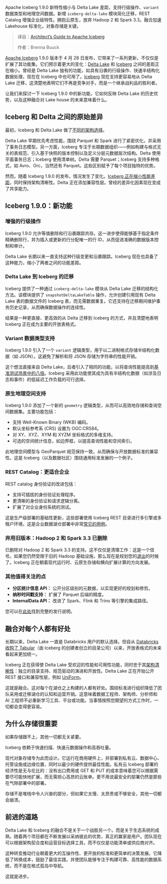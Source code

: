 <!--
title: Apache Iceberg架构师指南
cover: https://cdn.thenewstack.io/media/2025/05/01095a00-iceberg.jpg
summary: Apache Iceberg 1.9.0 新特性缩小与 Delta Lake 差距，支持行级操作、`variant`数据类型和地理空间数据。新增 `iceberg-delta-lake` 模块简化迁移，REST Catalog 增强企业级特性。拥抱云原生，放弃 Hadoop 2 和 Spark 3.3。融合加速 Lakehouse 标准化，对象存储是关键。
-->

Apache Iceberg 1.9.0 新特性缩小与 Delta Lake 差距，支持行级操作、`variant`数据类型和地理空间数据。新增 `iceberg-delta-lake` 模块简化迁移，REST Catalog 增强企业级特性。拥抱云原生，放弃 Hadoop 2 和 Spark 3.3。融合加速 Lakehouse 标准化，对象存储是关键。

> 译自：[Architect’s Guide to Apache Iceberg](https://thenewstack.io/architects-guide-to-apache-iceberg/)
> 
> 作者：Brenna Buuck

[Apache Iceberg](https://iceberg.apache.org/) 1.9.0 版本于 4 月 28 日发布，它带来了一系列更新，不仅仅是扩展了其功能集。它们预示着更大的变化：[Delta Lake](https://blog.min.io/delta-lake-minio-multi-cloud/?utm_medium=pr&utm_source=na&utm_content=blog&utm_campaign=2025_5_pr_na_ww_3rd-party-sites_data_Architects-Guide-to-Converging-Formats_blog) 和 [Iceberg](https://blog.min.io/the-definitive-guide-to-lakehouse-architecture-with-iceberg-and-aistor/?utm_medium=pr&utm_source=na&utm_content=blog&utm_campaign=2025_5_pr_na_ww_3rd-party-sites_data_Architects-Guide-to-Converging-Formats_blog) 之间的差距正在缩小。曾经是 Delta Lake 独有的功能，如具有沿袭的行级操作、快速半结构化数据处理，现在在 Iceberg 中也可用了。[Iceberg](https://thenewstack.io/snowflake-databricks-and-the-fight-for-apache-iceberg-tables/) 现在支持更容易地从 Delta Lake 迁移，这清楚地表明它们不再是竞争对手，而是一个继承战利品的胜利者。

让我们来探讨一下 Iceberg 1.9.0 中的新功能，它如何反映 Delta Lake 的历史优势，以及这种融合对 Lake house 的未来意味着什么。

## Iceberg 和 Delta 之间的原始差异

最初，Iceberg 和 Delta Lake 做了[不同的架构选择](https://thenewstack.io/architects-guide-to-a-reference-architecture-for-an-ai-ml-data-lake/)。

Delta Lake 早期优先考虑性能，围绕 Parquet 和 Spark 进行了紧密优化，并采用了事务日志模型。另一方面，Iceberg 专注于长期数据组织——例如构建与格式无关的表规范、引入基于快照的版本控制以及定义分层元数据层次结构。Delta 使用平面事务日志；Iceberg 使用清单树。Delta 需要 Parquet；Iceberg 支持多种格式，如 Avro、Orc，当然还有 Parquet。这些区别赋予了每个项目独特的优势。

然而，随着 Iceberg 1.9.0 的发布，情况发生了变化。[Iceberg 正在缩小性能差距](https://thenewstack.io/snowflake-databricks-and-the-fight-for-apache-iceberg-tables/)，同时保持架构清晰性。Delta 正在添加兼容性层。曾经的差异化因素现在变成了共享能力。

## Iceberg 1.9.0：新功能

### 增强的行级操作

Iceberg 1.9.0 允许等值删除和行沿袭跟踪共存。这一进步使得能够基于指定条件精确删除行，并为插入或更新的行分配唯一的行 ID，从而促进准确的数据版本控制和审计。

Delta Lake 长期以来一直支持这种行级变更和沿袭跟踪。Iceberg 现在也具备了这种能力，缩小了两者之间的功能差距。

### Delta Lake 到 Iceberg 的迁移

Iceberg 提供了一种通过 `iceberg-delta-lake` 模块从 Delta Lake 迁移的结构化方法。该模块提供了 `snapshotDeltaLakeTable` 操作，允许创建引用现有 Delta Lake 表的数据文件的 Iceberg 表，而无需数据重复。它还支持在迁移期间维护事务历史记录，从而确保数据操作的连续性。

结果是一种更直接、更高效的从 Delta 迁移到 Iceberg 的方式，并且清楚地表明 Iceberg 正在成为主要的开放表格式。

### Variant 数据类型支持

Iceberg 1.9.0 引入了一个 `variant` 逻辑类型，用于以二进制格式存储半结构化数据（如 JSON）。这避免了解析和将 JSON 存储为字符串的性能开销。

这个想法直接来自 Delta Lake，后者引入了相同的功能，以将查询性能提高到[基准测试场景中的八倍](https://www.databricks.com/blog/introducing-open-variant-data-type-delta-lake-and-apache-spark)。Iceberg 采用此功能使其成为具有半结构化数据（如涉及日志和事件）的低延迟工作负载的可行选择。

### 原生地理空间支持

Iceberg 1.9.0 添加了一个新的 `geometry` 逻辑类型，从而可以高效地存储和查询空间数据集。主要功能包括：

- 支持 Well-Known Binary (WKB) 编码。
- 默认坐标参考系 (CRS) 设置为 OGC:CRS84。
- 对 XY、XYZ、XYM 和 XYZM 坐标格式的多维支持。
- 可选的空间统计信息，如边界框，以提高查询性能和空间索引。

此地理空间模型与 GeoParquet 规范保持一致，从而确保与开放数据标准的兼容性。这是 Iceberg（以及数据社区）围绕通用标准发展的一个例子。

### REST Catalog：更适合企业

REST catalog 身份验证的改进包括：

- 支持可插拔的身份验证处理程序。
- 更清晰的身份验证和请求逻辑分离。
- 扩展了对企业身份系统的测试。

这是生产级部署的基础性更新，这些部署使用 Iceberg REST 目录进行多引擎或多租户环境，这是企业数据湖仓部署中非常[常见的用例](https://blog.min.io/the_way_of_the_cloud/?utm_medium=pr&utm_source=na&utm_content=blog&utm_campaign=2025_5_pr_na_ww_3rd-party-sites_data_Architects-Guide-to-Converging-Formats_blog)。

### 弃用旧版本：Hadoop 2 和 Spark 3.3 已删除

已删除对 Hadoop 2 和 Spark 3.3 的支持。这不仅仅是清理工作：这是一个信号。如果您仍然受限于旧的 Hadoop 基础设施，那么现在是规划您的[退出](https://min.io/solutions/hdfs-migration?utm_medium=pr&utm_source=na&utm_content=blog&utm_campaign=2025_5_pr_na_ww_3rd-party-sites_data_Architects-Guide-to-Converging-Formats_blog)的时候了。Iceberg 正在朝着现代运行时、云原生存储和横向扩展计算的方向发展。

### 其他值得关注的点

- **分区统计信息 API：** 公开分区级别的元数据，以实现更好的规划和修剪。
- **纳秒时间戳支持：** 扩展了 Parquet 后端的精度。
- **InternalData API：** 改进了 Spark、Flink 和 Trino 等引擎的集成路径。

您可以在[此处](https://github.com/apache/iceberg/releases/tag/apache-iceberg-1.9.0)找到完整的发行说明。

## 融合对每个人都有好处

长期以来，Delta Lake 一直是 Databricks 用户的默认选择。但自从 [Databricks 收购了 Tabular](https://blog.min.io/modern-data-architectures-with-iceberg-and-tabular/?utm_medium=pr&utm_source=na&utm_content=blog&utm_campaign=2025_5_pr_na_ww_3rd-party-sites_data_Architects-Guide-to-Converging-Formats_blog)（由 Iceberg 的创建者创立的目录公司）以来，开放表格式的未来看起来更加统一。

Iceberg 正在获得使 Delta Lake 受欢迎的性能和可用性功能，同时忠于其[架构清晰性](https://thenewstack.io/the-architects-guide-a-modern-data-lake-reference-architecture/)：独立的目录支持、规范驱动的演进和开放性。Delta Lake 正在开始公开 REST 接口和兼容性层，例如 [UniForm](https://docs.databricks.com/aws/en/delta/uniform)。

这就是融合。这对每个在湖仓之上构建的人都有好处。围绕标准进行组织降低了团队采用或迁移湖仓的认知和运营开销。这意味着数据工程师、架构师、分析师和 AI 工程师不必重新学习工具、平台或功能。当事情按照您期望的方式工作时，一切都会变得更容易。

## 为什么存储很重要

如果存储跟不上，其他一切都无关紧要。

Iceberg 依赖于快速扫描、快速元数据操作和高吞吐量。

现代对象存储专为此而设计。它运行在商用硬件上，并部署到私有云、数据中心、托管设施或边缘位置，同时以最少的硬件提供最佳性能。私有云 Iceberg 部署的经济性是无与伦比的：没有出口费用或 GET 和 PUT 的成本意味着您可以根据需要尽可能快地扩展，而无需担心高昂的云账单。更不用说最安全的部署仍然是那些在气隙部署中的部署。

存储不是堆栈中令人兴奋的部分，但如果它太慢、太昂贵或不够安全，其他一切都会崩溃。

## 前进的道路

Delta Lake 和 Iceberg 的融合不是关于一个战胜另一个。而是关于生态系统的成熟。随着两个项目都在不断发展以采纳彼此的优势，真正的赢家是用户。团队现在可以根据架构契合度和运营目标选择工具，而不仅仅是功能清单或供应商对齐。

这种转变推动行业朝着更大的互操作性、更开放的标准和更简单的决策发展。它降低了转换成本，鼓励了最佳实践，并使团队能够专注于构建可靠、高性能的数据系统，而不是在格式孤岛中导航。

这就是进步。